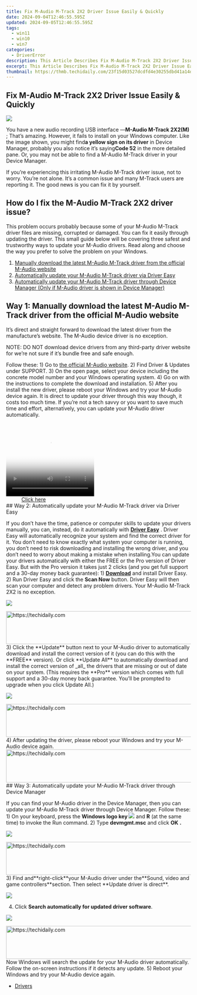 ```yaml
---
title: Fix M-Audio M-Track 2X2 Driver Issue Easily & Quickly
date: 2024-09-04T12:46:55.595Z
updated: 2024-09-05T12:46:55.595Z
tags:
  - win11
  - win10
  - win7
categories:
  - DriverError
description: This Article Describes Fix M-Audio M-Track 2X2 Driver Issue Easily & Quickly
excerpt: This Article Describes Fix M-Audio M-Track 2X2 Driver Issue Easily & Quickly
thumbnail: https://thmb.techidaily.com/23f15d03527dcdfd4e30255dbd41a14d668e3faafe915e31c07d32bad6007903.png
---
```


## Fix M-Audio M-Track 2X2 Driver Issue Easily & Quickly

![](https://images.drivereasy.com/wp-content/uploads/2018/01/img_5a6ece2de589b.png)

 You have a new audio recording USB interface —**M-Audio M-Track 2X2(M)** ; That’s amazing. However, it fails to install on your Windows computer. Like the image shown, you might find**a yellow sign on its driver** in Device Manager, probably you also notice it’s saying**Code 52** in the more detailed pane. Or, you may not be able to find a M-Audio M-Track driver in your Device Manager.

 If you’re experiencing this irritating M-Audio M-Track driver issue, not to worry. You’re not alone. It’s a common issue and many M-Track users are reporting it. The good news is you can fix it by yourself.

## How do I fix the M-Audio M-Track 2X2 driver issue?

This problem occurs probably because some of your M-Audio M-Track driver files are missing, corrupted or damaged. You can fix it easily through updating the driver. This small guide below will be covering three safest and trustworthy ways to update your M-Audio drivers. Read along and choose the way you prefer to solve the problem on your Windows.

1. [Manually download the latest M-Audio M-Track driver from the official M-Audio website](https://martinic.evyy.net/m5azrm)
2. [Automatically update your M-Audio M-Track driver via Driver Easy](https://turbotech.pxf.io/pyx4je)
3. [Automatically update your M-Audio M-Track driver through Device Manager (Only if M-Audio driver is shown in Device Manager)](#way3)

## Way 1: Manually download the latest M-Audio M-Track driver from the official M-Audio website

It’s direct and straight forward to download the latest driver from the manufacture’s website. The M-Audio device driver is no exception.

 NOTE: DO NOT download device drivers from any third-party driver website for we’re not sure if it’s bundle free and safe enough.

Follow these: 1) Go to [the official M-Audio website](http://www.m-audio.com/). 2) Find Driver & Updates under SUPPORT. 3) On the open page, select your device including the concrete model number and your Windows operating system. 4) Go on with the instructions to complete the download and installation. 5) After you install the new driver, please reboot your Windows and try your M-Audio device again. It is direct to update your driver through this way though, it costs too much time. If you’re not a tech savvy or you want to save much time and effort, alternatively, you can update your M-Audio driver automatically.

<!-- affiliate ads begin -->
<span id="1328679">
					<video width="240" height="200" style="cursor:pointer"
           poster="//a.impactradius-go.com/display-clicktoplayimage/1328679.png"
           onclick="if(!this.playClicked){this.play();this.setAttribute('controls',true);this.playClicked=true;}">
	   <source src="//a.impactradius-go.com/display-ad/15852-1328679">
	   <img src="//a.impactradius-go.com/display-clicktoplayimage/1328679.png" style="border: none; height: 100%; width: 100%; object-fit: contain">
	</video>
	<div style="width:150px;text-align:center"><a href="javascript:window.open(decodeURIComponent('https%3A%2F%2Fthefitville.pxf.io%2Fc%2F5597632%2F1328679%2F15852'), '_blank');void(0);">Click here</a></div>
</span>
<img height="0" width="0" src="https://imp.pxf.io/i/5597632/1328679/15852" style="position:absolute;visibility:hidden;" border="0" />
<!-- affiliate ads end -->
## Way 2: Automatically update your M-Audio M-Track driver via Driver Easy

 If you don’t have the time, patience or computer skills to update your drivers manually, you can, instead, do it automatically with **[Driver Easy](https://tools.techidaily.com/drivereasy/download/)**  . Driver Easy will automatically recognize your system and find the correct driver for it. You don’t need to know exactly what system your computer is running, you don’t need to risk downloading and installing the wrong driver, and you don’t need to worry about making a mistake when installing.You can update your drivers automatically with either the FREE or the Pro version of Driver Easy. But with the Pro version it takes just 2 clicks (and you get full support and a 30-day money back guarantee): 1) **[Download](https://tools.techidaily.com/drivereasy/download/)**  and install Driver Easy. 2) Run Driver Easy and click the **Scan Now**  button. Driver Easy will then scan your computer and detect any problem drivers. Your M-Audio M-Track 2X2 is no exception.

![](https://images.drivereasy.com/wp-content/uploads/2018/01/img_5a6ed9b77330c.jpg)

<!-- affiliate ads begin -->
<a href="https://aligracehair.sjv.io/c/5597632/1896560/19272" target="_top" id="1896560">
  <img src="//a.impactradius-go.com/display-ad/19272-1896560" border="0" alt="https://techidaily.com" width="728" height="90"/>
</a>
<img height="0" width="0" src="https://aligracehair.sjv.io/i/5597632/1896560/19272" style="position:absolute;visibility:hidden;" border="0" />
<!-- affiliate ads end -->
3) Click the **Update**  button next to your M-Audio driver to automatically download and install the correct version of it (you can do this with the **FREE** version). Or click **Update All** to automatically download and install the correct version of _all_  the drivers that are missing or out of date on your system. (This requires the **Pro** version which comes with full support and a 30-day money back guarantee. You’ll be prompted to upgrade when you click Update All.)

![](https://images.drivereasy.com/wp-content/uploads/2018/01/img_5a6edcf1eca1f.jpg)

<!-- affiliate ads begin -->
<a href="https://aligracehair.sjv.io/c/5597632/2006960/19272" target="_top" id="2006960">
  <img src="//a.impactradius-go.com/display-ad/19272-2006960" border="0" alt="https://techidaily.com" width="728" height="90"/>
</a>
<img height="0" width="0" src="https://aligracehair.sjv.io/i/5597632/2006960/19272" style="position:absolute;visibility:hidden;" border="0" />
<!-- affiliate ads end -->
4) After updating the driver, please reboot your Windows and try your M-Audio device again.

<!-- affiliate ads begin -->
<a href="https://dhgate.sjv.io/c/5597632/1186802/12108" target="_top" id="1186802">
  <img src="//a.impactradius-go.com/display-ad/12108-1186802" border="0" alt="https://techidaily.com" width="728" height="90"/>
</a>
<img height="0" width="0" src="https://dhgate.sjv.io/i/5597632/1186802/12108" style="position:absolute;visibility:hidden;" border="0" />
<!-- affiliate ads end -->
## Way 3: Automatically update your M-Audio M-Track driver through Device Manager

If you can find your M-Audio driver in the Device Manager, then you can update your M-Audio M-Track driver through Device Manager. Follow these: 1) On your keyboard, press the   **Windows logo key ![](https://images.drivereasy.com/wp-content/uploads/2018/01/win-key.png)** and **R** (at the same time) to invoke the Run command. 2) Type **devmgmt.msc** and click **OK** **.**

![](https://images.drivereasy.com/wp-content/uploads/2018/01/img_5a6ee03662fd3.png)

<!-- affiliate ads begin -->
<a href="https://aligracehair.sjv.io/c/5597632/1997695/19272" target="_top" id="1997695">
  <img src="//a.impactradius-go.com/display-ad/19272-1997695" border="0" alt="https://techidaily.com" width="728" height="90"/>
</a>
<img height="0" width="0" src="https://aligracehair.sjv.io/i/5597632/1997695/19272" style="position:absolute;visibility:hidden;" border="0" />
<!-- affiliate ads end -->
3) Find and**right-click**your M-Audio driver under the**Sound, video and game controllers**section. Then select **Update driver is direct**.

![](https://images.drivereasy.com/wp-content/uploads/2018/01/img_5a6ee0ea1def5.png)

4) Click **Search automatically for updated driver software**.

![](https://images.drivereasy.com/wp-content/uploads/2018/01/img_5a6ee1078a80a.png)

<!-- affiliate ads begin -->
<a href="https://appsumo.8odi.net/c/5597632/2082542/7443" target="_top" id="2082542">
  <img src="//a.impactradius-go.com/display-ad/7443-2082542" border="0" alt="https://techidaily.com" width="728" height="90"/>
</a>
<img height="0" width="0" src="https://appsumo.8odi.net/i/5597632/2082542/7443" style="position:absolute;visibility:hidden;" border="0" />
<!-- affiliate ads end -->
Now Windows will search the update for your M-Audio driver automatically. Follow the on-screen instructions if it detects any update. 5) Reboot your Windows and try your M-Audio device again.

* [Drivers](https://tools.techidaily.com/drivereasy/download/)

<ins class="adsbygoogle"
     style="display:block"
     data-ad-format="autorelaxed"
     data-ad-client="ca-pub-7571918770474297"
     data-ad-slot="1223367746"></ins>



<ins class="adsbygoogle"
     style="display:block"
     data-ad-client="ca-pub-7571918770474297"
     data-ad-slot="8358498916"
     data-ad-format="auto"
     data-full-width-responsive="true"></ins>




